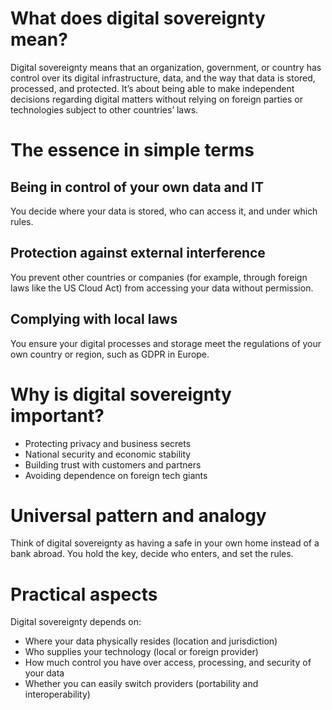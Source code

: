


# What does digital sovereignty mean?

Digital sovereignty means that an organization, government, or country has control over its digital infrastructure, data, and the way that data is stored, processed, and protected. It’s about being able to make independent decisions regarding digital matters without relying on foreign parties or technologies subject to other countries’ laws.

# The essence in simple terms

## 	Being in control of your own data and IT
You decide where your data is stored, who can access it, and under which rules.

## Protection against external interference
You prevent other countries or companies (for example, through foreign laws like the US Cloud Act) from accessing your data without permission.

## Complying with local laws
You ensure your digital processes and storage meet the regulations of your own country or region, such as GDPR in Europe.


# Why is digital sovereignty important?

- Protecting privacy and business secrets
- National security and economic stability
- Building trust with customers and partners
- Avoiding dependence on foreign tech giants

# Universal pattern and analogy
Think of digital sovereignty as having a safe in your own home instead of a bank abroad. You hold the key, decide who enters, and set the rules.

# Practical aspects

Digital sovereignty depends on:

- Where your data physically resides (location and jurisdiction)
- Who supplies your technology (local or foreign provider)
- How much control you have over access, processing, and security of your data
- Whether you can easily switch providers (portability and interoperability)

